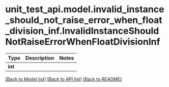 # unit_test_api.model.invalid_instance_should_not_raise_error_when_float_division_inf.InvalidInstanceShouldNotRaiseErrorWhenFloatDivisionInf

Type | Description | Notes
------------- | ------------- | -------------
**int** |  | 

[[Back to Model list]](../../README.md#documentation-for-models) [[Back to API list]](../../README.md#documentation-for-api-endpoints) [[Back to README]](../../README.md)

